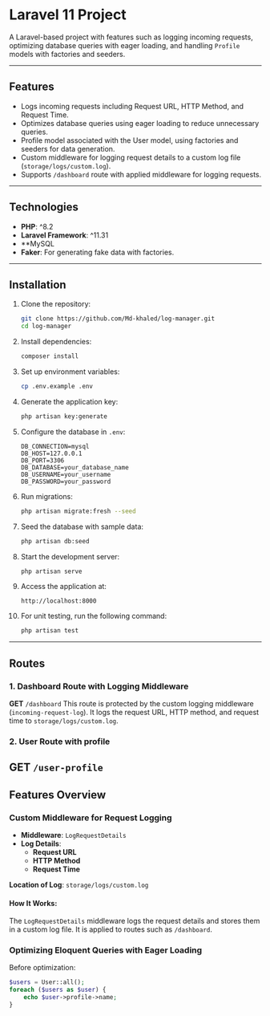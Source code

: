 # Laravel 11 Project

A Laravel-based project with features such as logging incoming requests, optimizing database queries with eager loading, and handling `Profile` models with factories and seeders.

---

## Features

- Logs incoming requests including Request URL, HTTP Method, and Request Time.
- Optimizes database queries using eager loading to reduce unnecessary queries.
- Profile model associated with the User model, using factories and seeders for data generation.
- Custom middleware for logging request details to a custom log file (`storage/logs/custom.log`).
- Supports `/dashboard` route with applied middleware for logging requests.

---

## Technologies

- **PHP**: ^8.2
- **Laravel Framework**: ^11.31
- **MySQL
- **Faker**: For generating fake data with factories.

---

## Installation

1. Clone the repository:
    ```bash
    git clone https://github.com/Md-khaled/log-manager.git
    cd log-manager
    ```

2. Install dependencies:
    ```bash
    composer install
    ```

3. Set up environment variables:
    ```bash
    cp .env.example .env
    ```

4. Generate the application key:
    ```bash
    php artisan key:generate
    ```

5. Configure the database in `.env`:
    ```env
    DB_CONNECTION=mysql
    DB_HOST=127.0.0.1
    DB_PORT=3306
    DB_DATABASE=your_database_name
    DB_USERNAME=your_username
    DB_PASSWORD=your_password
    ```

6. Run migrations:
    ```bash
    php artisan migrate:fresh --seed
    ```

7. Seed the database with sample data:
    ```bash
    php artisan db:seed
    ```

8. Start the development server:
    ```bash
    php artisan serve
    ```

9. Access the application at:
    ``` 
    http://localhost:8000
    ```

10. For unit testing, run the following command:
    ```bash
    php artisan test
    ```

---

## Routes

### 1. Dashboard Route with Logging Middleware
**GET** `/dashboard`
This route is protected by the custom logging middleware (`incoming-request-log`). It logs the request URL, HTTP method, and request time to `storage/logs/custom.log`.
### 2. User Route with profile
**GET** `/user-profile`
---

## Features Overview

### Custom Middleware for Request Logging

- **Middleware**: `LogRequestDetails`
- **Log Details**:
    - **Request URL**
    - **HTTP Method**
    - **Request Time**

**Location of Log**: `storage/logs/custom.log`

#### How It Works:
The `LogRequestDetails` middleware logs the request details and stores them in a custom log file. It is applied to routes such as `/dashboard`.

### Optimizing Eloquent Queries with Eager Loading

Before optimization:

```php
$users = User::all();
foreach ($users as $user) {
    echo $user->profile->name;
}
